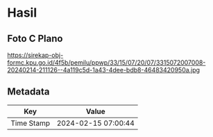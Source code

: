 # Hasil

## Foto C Plano

https://sirekap-obj-formc.kpu.go.id/4f5b/pemilu/ppwp/33/15/07/20/07/3315072007008-20240214-211126--4a119c5d-1a43-4dee-bdb8-46483420950a.jpg


## Metadata

| Key        | Value               |
| ---------- | ------------------- |
| Time Stamp | 2024-02-15 07:00:44 |



